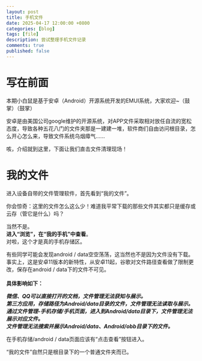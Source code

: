 ```yaml
---
layout: post
title: 手机文件
date: 2025-04-17 12:00:00 +0800
categories: [blog]
tags: [file]
description: 尝试整理手机文件记录
comments: true
published: false
---
```


# 写在前面

本期小白鼠是基于安卓（Android）开源系统开发的EMUI系统，大家欢迎~（鼓掌）（鼓掌）

安卓是由美国公司google维护的开源系统，对APP文件采取相对放任自流的宽松态度，导致各种五花八门的文件夹那是一建建一堆，软件商们自由访问根目录，怎么开心怎么来，导致文件系统乌烟瘴气......

咳，介绍就到这里，下面让我们直击文件清理现场！

# 我的文件

进入设备自带的文件管理软件，首先看到“我的文件”。

你会惊奇：这里的文件怎么这么少！难道我平常下载的那些文件其实都只是缓存或云存（管它是什么）吗？

当然不是。<br/>
**进入“浏览”，在“我的手机”中查看**。<br/>
对啦，这个才是真的手机存储区。

有些同学可能会发现android / data空空荡荡，这当然也不是因为文件没有下载。<br/>
事实上，这是安卓11版本的新特性，从安卓11起，谷歌对文件路径查看做了限制更改，保存在android / data下的文件不可见。<br/><br/>
**具体影响如下：**

***微信、QQ可以直接打开的文档，文件管理无法获知与展示。***<br/>
***第三方应用，存储路径为Android/data目录的文件，文件管理无法读取与展示。***<br/>
***通过文件管理-手机存储/手机页面，进入到Android/data目录下，文件管理无法展示对应文件。***<br/>
***文件管理无法搜索并展示Android/data、Android/obb目录下的文件。***<br/>

在手机存储/android / data页面应该有“点击查看”按钮进入。

“我的文件”自然只是根目录下的一个普通文件夹而已。<br/>




